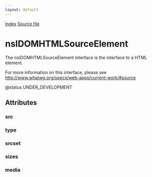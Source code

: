```yaml
---
layout: default
---
```

<div id='links'><a href="../index.html">Index</a>
<a href="http://dxr.mozilla.org/mozilla-central/source/dom/interfaces/html/nsIDOMHTMLSourceElement.idl">Source file</a>
</div>

# nsIDOMHTMLSourceElement #
  
The nsIDOMHTMLSourceElement interface is the interface to a HTML  
<source> element.  
  
For more information on this interface, please see  
http://www.whatwg.org/specs/web-apps/current-work/#source  
  
@status UNDER_DEVELOPMENT  
  

## Attributes ##

### src ###

### type ###

### srcset ###

### sizes ###

### media ###
